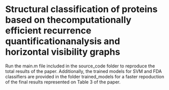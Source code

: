 # Structural classification of proteins based on thecomputationally efficient recurrence quantificationanalysis and horizontal visibility graphs

Run the main.m file included in the source_code folder to reproduce the total results of the paper. Additionally, the trained models for SVM and FDA classifiers are provided in the folder trained_models for a faster repoduction of the final results represented on Table 3 of the paper.
